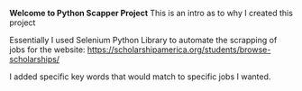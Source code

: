 **Welcome to Python Scapper Project**
This is an intro as to why I created this project

Essentially I used Selenium Python Library to automate the scrapping of jobs for the website: https://scholarshipamerica.org/students/browse-scholarships/

I added specific key words that would match to specific jobs I wanted.

